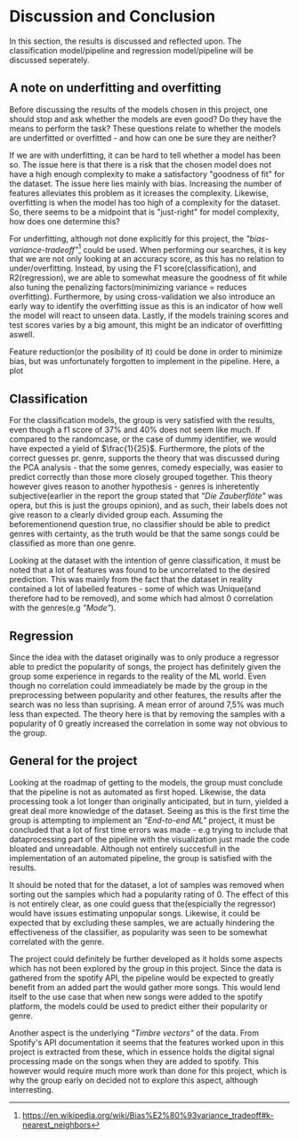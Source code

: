 # Discussion and Conclusion

In this section, the results is discussed and reflected upon. The classification model/pipeline and regression model/pipeline will be discussed seperately. 

## A note on underfitting and overfitting

Before discussing the results of the models chosen in this project, one should stop and ask whether the models are even good? Do they have the means to perform the task? These questions relate to whether the models are underfitted or overfitted - and how can one be sure they are neither? 

If we are with underfitting, it can be hard to tell whether a model has been so. The issue here is that there is a risk that the chosen model does not have a high enough complexity to make a satisfactory "goodness of fit" for the dataset. The issue here lies mainly with bias. Increasing the number of features alleviates this problem as it icreases the complexity. Likewise, overfitting is when the model has too high of a complexity for the dataset. So, there seems to be a midpoint that is "just-right" for model complexity, how does one determine this? 

For underfitting, although not done explicitly for this project, the _"bias-variance-tradeoff"_[^2] could be used. When performing our searches, it is key that we are not only looking at an accuracy score, as this has no relation to under/overfitting. Instead, by using the F1 score(classification), and R2(regression), we are able to somewhat measure the goodness of fit while also tuning the penalizing factors(minimizing variance = reduces overfitting). Furthermore, by using cross-validation we also introduce an early way to identify the overfitting issue as this is an indicator of how well the model will react to unseen data. Lastly, if the models training scores and test scores varies by a big amount, this might be an indicator of overfitting aswell. 

Feature reduction(or the posibility of it) could be done in order to minimize bias, but was unfortunately forgotten to implement in the pipeline. Here, a plot 

[^2]:https://en.wikipedia.org/wiki/Bias%E2%80%93variance_tradeoff#k-nearest_neighbors

## Classification

For the classification models, the group is very satisfied with the results, even though a f1 score of 37% and 40% does not seem like much. If compared to the randomcase, or the case of dummy identifier, we would have expected a yield of $\frac{1}{25}$. Furthermore, the plots of the correct guesses pr. genre, supports the theory that was discussed during the PCA analysis - that the some genres, comedy especially, was easier to predict correctly than those more closely grouped together. This theory however gives reason to another hypothesis - genres is inheretently subjective(earlier in the report the group stated that _"Die Zauberflöte"_ was opera, but this is just the groups opinion), and as such, their labels does not give reason to a clearly divided group each. Assuming the beforementionend question true, no classifier should be able to predict genres with certainty, as the truth would be that the same songs could be classified as more than one genre.

Looking at the dataset with the intention of genre classification, it must be noted that a lot of features was found to be uncorrelated to the desired prediction. This was mainly from the fact that the dataset in reality contained a lot of labelled features - some of which was Unique(and therefore had to be removed), and some which had almost 0 correlation with the genres(e.g _"Mode"_). 

## Regression

Since the idea with the dataset originally was to only produce a regressor able to predict the popularity of songs, the project has definitely given the group some experience in regards to the reality of the ML world. Even though no correlation could immeadiately be made by the group in the preprocessing between popularity and other features, the results after the search was no less than suprising. A mean error of around 7,5% was much less than expected. The theory here is that by removing the samples with a popularity of 0 greatly increased the correlation in some way not obvious to the group. 


## General for the project

Looking at the roadmap of getting to the models, the group must conclude that the pipeline is not as automated as first hoped. Likewise, the data processing took a lot longer than originally anticipated, but in turn, yielded a great deal more knowledge of the dataset. Seeing as this is the first time the group is attempting to implement an _"End-to-end ML"_ project, it must be concluded that a lot of first time errors was made - e.g trying to include that dataprocessing part of the pipeline with the visualization just made the code bloated and unreadable. Although not entirely succesfull in the implementation of an automated pipeline, the group is satisfied with the results. 

It should be noted that for the dataset, a lot of samples was removed when sorting out the samples which had a popularity rating of 0. The effect of this is not entirely clear, as one could guess that the(espicially the regressor) would have issues estimating unpopular songs. Likewise, it could be expected that by excluding these samples, we are actually hindering the effectiveness of the classifier, as popularity was seen to be somewhat correlated with the genre. 

The project could definitely be further developed as it holds some aspects which has not been explored by the group in this project. Since the data is gathered from the spotify API, the pipeline would be expected to greatly benefit from an added part the would gather more songs. This would lend itself to the use case that when new songs were added to the spotify platform, the models could be used to predict either their popularity or genre. 

Another aspect is the underlying _"Timbre vectors"_ of the data. From Spotify's API documentation it seems that the features worked upon in this project is extracted from these, which in essence holds the digital signal processing made on the songs when they are added to spotify. This however would require much more work than done for this project, which is why the group early on decided not to explore this aspect, although interresting. 